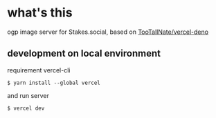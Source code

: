 # what's this

ogp image server for Stakes.social, based on [TooTallNate/vercel-deno](https://github.com/TooTallNate/vercel-deno)

## development on local environment

requirement vercel-cli

```
$ yarn install --global vercel
```

and run server

```
$ vercel dev
```
